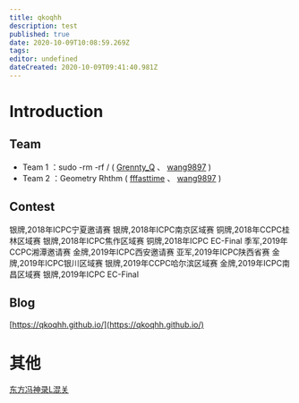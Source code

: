 ```yaml
---
title: qkoqhh
description: test
published: true
date: 2020-10-09T10:08:59.269Z
tags: 
editor: undefined
dateCreated: 2020-10-09T09:41:40.981Z
---
```


# Introduction
## Team
+ Team 1 ：sudo -rm -rf / ( [Grennty_Q](https://www.cnblogs.com/greenty1208/) 、 [wang9897](https://www.cnblogs.com/wang9897/) )
+ Team 2 ：Geometry Rhthm ( [fffasttime](http://101.132.170.22/) 、 [wang9897](https://www.cnblogs.com/wang9897/) )

## Contest
银牌,2018年ICPC宁夏邀请赛
银牌,2018年ICPC南京区域赛
铜牌,2018年CCPC桂林区域赛
银牌,2018年ICPC焦作区域赛
铜牌,2018年ICPC EC-Final
季军,2019年CCPC湘潭邀请赛
金牌,2019年ICPC西安邀请赛
亚军,2019年ICPC陕西省赛
金牌,2019年ICPC银川区域赛
银牌,2019年CCPC哈尔滨区域赛
金牌,2019年ICPC南昌区域赛
银牌,2019年ICPC EC-Final

## Blog
[https://qkoqhh.github.io/](https://qkoqhh.github.io/)




# 其他

[东方冯神录L混关](https://www.bilibili.com/video/BV1zA411q7os/)

